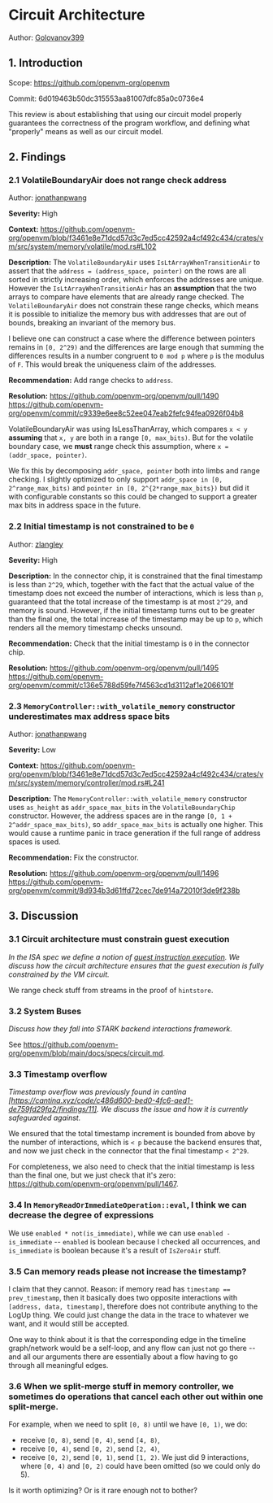 # Circuit Architecture

Author: [Golovanov399](https://github.com/Golovanov399)

## 1. Introduction

Scope: https://github.com/openvm-org/openvm

Commit: 6d019463b50dc315553aa81007dfc85a0c0736e4

This review is about establishing that using our circuit model properly guarantees the correctness of the program workflow, and defining what "properly" means as well as our circuit model.

## 2. Findings

### 2.1 VolatileBoundaryAir does not range check address

Author: [jonathanpwang](https://github.com/jonathanpwang)

**Severity:** High

**Context:** https://github.com/openvm-org/openvm/blob/f3461e8e71dcd57d3c7ed5cc42592a4cf492c434/crates/vm/src/system/memory/volatile/mod.rs#L102

**Description:**
The `VolatileBoundaryAir` uses `IsLtArrayWhenTransitionAir` to assert that the `address = (address_space, pointer)` on the rows are all sorted in strictly increasing order, which 
enforces the addresses are unique. However the `IsLtArrayWhenTransitionAir` has an **assumption** that the two arrays to compare have elements that are already range checked.
The `VolatileBoundaryAir` does not constrain these range checks, which means it is possible to initialize the memory bus with addresses that are out of bounds, breaking an invariant of the memory bus.

I believe one can construct a case where the difference between pointers remains in `[0, 2^29)` and the differences are large enough that summing the differences results in a number congruent to `0 mod p`
where `p` is the modulus of `F`. This would break the uniqueness claim of the addresses.

**Recommendation:** Add range checks to `address`.

**Resolution:** https://github.com/openvm-org/openvm/pull/1490
https://github.com/openvm-org/openvm/commit/c9339e6ee8c52ee047eab2fefc94fea0926f04b8

VolatileBoundaryAir was using IsLessThanArray, which compares `x < y` **assuming** that `x, y` are both in a range `[0, max_bits)`. But for the volatile boundary case, we **must** range check this assumption, where `x = (addr_space, pointer)`.

We fix this by decomposing `addr_space, pointer` both into limbs and range checking.
I slightly optimized to only support `addr_space in [0, 2^range_max_bits)` and `pointer in [0, 2^{2*range_max_bits})` but did it with configurable constants so this could be changed to support a greater max bits in address space in the future.

### 2.2 Initial timestamp is not constrained to be `0`

Author: [zlangley](https://github.com/zlangley)

**Severity:** High

**Description:**
In the connector chip, it is constrained that the final timestamp is less than `2^29`, which, together with the fact that the actual value of the timestamp does not exceed the number of interactions, which is less than `p`, guaranteed that the total increase of the timestamp is at most `2^29`, and memory is sound. However, if the initial timestamp turns out to be greater than the final one, the total increase of the timestamp may be up to `p`, which renders all the memory timestamp checks unsound.

**Recommendation:** Check that the initial timestamp is `0` in the connector chip.

**Resolution:** https://github.com/openvm-org/openvm/pull/1495
https://github.com/openvm-org/openvm/commit/c136e5788d59fe7f4563cd1d3112af1e2066101f

### 2.3 `MemoryController::with_volatile_memory` constructor underestimates max address space bits

Author: [jonathanpwang](https://github.com/jonathanpwang)

**Severity:** Low

**Context:** https://github.com/openvm-org/openvm/blob/f3461e8e71dcd57d3c7ed5cc42592a4cf492c434/crates/vm/src/system/memory/controller/mod.rs#L241

**Description:**
The `MemoryController::with_volatile_memory` constructor uses `as_height` as `addr_space_max_bits` in the `VolatileBoundaryChip` constructor. However, the address spaces are in the range `[0, 1 + 2^addr_space_max_bits)`, so `addr_space_max_bits` is actually one higher. This would cause a runtime panic in trace generation if the full range of address spaces is used.

**Recommendation:** Fix the constructor.

**Resolution:** https://github.com/openvm-org/openvm/pull/1496
https://github.com/openvm-org/openvm/commit/8d934b3d61ffd72cec7de914a72010f3de9f238b


## 3. Discussion

### 3.1 Circuit architecture must constrain guest execution

_In the ISA spec we define a notion of [guest instruction execution](https://github.com/axiom-crypto/openvm-private/blob/specs/update/docs/specs/ISA.md#guest-instruction-execution). We discuss how the circuit architecture ensures that the guest execution is fully constrained by the VM circuit._

We range check stuff from streams in the proof of `hintstore`.

### 3.2 System Buses

_Discuss how they fall into STARK backend interactions framework._

See https://github.com/openvm-org/openvm/blob/main/docs/specs/circuit.md.

### 3.3 Timestamp overflow

_Timestamp overflow was previously found in cantina [https://cantina.xyz/code/c486d600-bed0-4fc6-aed1-de759fd29fa2/findings/11]. We discuss the issue and how it is currently safeguarded against._

We ensured that the total timestamp increment is bounded from above by the number of interactions, which is `< p` because the backend ensures that, and now we just check in the connector that the final timestamp `< 2^29`.

For completeness, we also need to check that the initial timestamp is less than the final one, but we just check that it's zero: https://github.com/openvm-org/openvm/pull/1467.

### 3.4 In `MemoryReadOrImmediateOperation::eval`, I think we can decrease the degree of expressions

We use `enabled * not(is_immediate)`, while we can use `enabled - is_immediate` -- `enabled` is boolean because I checked all occurrences, and `is_immediate` is boolean because it's a result of `IsZeroAir` stuff.

### 3.5 Can memory reads please not increase the timestamp?

I claim that they cannot. Reason: if memory read has `timestamp == prev_timestamp`, then it basically does two opposite interactions with `[address, data, timestamp]`, therefore does not contribute anything to the LogUp thing. We could just change the data in the trace to whatever we want, and it would still be accepted.

One way to think about it is that the corresponding edge in the timeline graph/network would be a self-loop, and any flow can just not go there -- and all our arguments there are essentially about a flow having to go through all meaningful edges.

### 3.6 When we split-merge stuff in memory controller, we sometimes do operations that cancel each other out within one split-merge.

For example, when we need to split `[0, 8)` until we have `[0, 1)`, we do:

- receive `[0, 8)`, send `[0, 4)`, send `[4, 8)`,
- receive `[0, 4)`, send `[0, 2)`, send `[2, 4)`,
- receive `[0, 2)`, send `[0, 1)`, send `[1, 2)`.
  We just did 9 interactions, where `[0, 4)` and `[0, 2)` could have been omitted (so we could only do 5).

Is it worth optimizing? Or is it rare enough not to bother?
